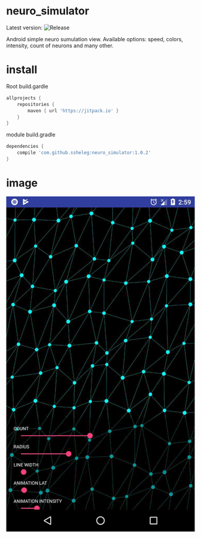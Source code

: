 # neuro_simulator
Latest version:
![Release](https://jitpack.io/v/ssheleg/neuro_simulator.svg)

Android simple neuro sumulation view. Available options: speed, colors, intensity, count of neurons and many other.

# install
Root build.gardle
```gradle
allprojects {
	repositories {
		maven { url 'https://jitpack.io' }
	}
}
```
module build.gradle
```gradle
dependencies {
	compile 'com.github.ssheleg:neuro_simulator:1.0.2'
}
``` 

# image  
![Imgur](https://github.com/ssheleg/neuro_simulator/blob/master/image.jpg)
